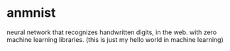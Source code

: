 # anmnist

neural network that recognizes handwritten digits, in the web. with zero machine learning libraries. (this is just my hello world in machine learning)